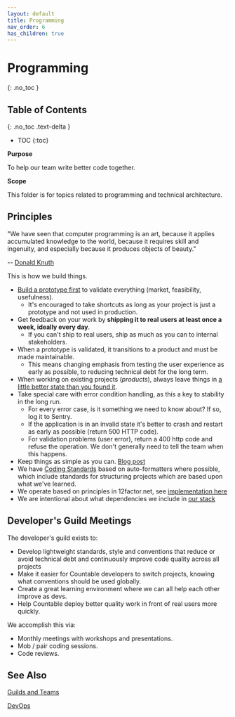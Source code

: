 ```yaml
---
layout: default
title: Programming
nav_order: 6
has_children: true
---
```


# Programming
{: .no_toc }

## Table of Contents
{: .no_toc .text-delta }

- TOC
{:toc}

**Purpose**

To help our team write better code together.

**Scope**

This folder is for topics related to programming and technical architecture.

## Principles

"We have seen that computer programming is an art, because it applies accumulated knowledge to the world, because it requires skill and ingenuity, and especially because it produces objects of beauty."

-- [Donald Knuth](http://www.paulgraham.com/knuth.html)

This is how we build things.

  - [Build a prototype first](PROTOTYPING.md) to validate everything (market, feasibility, usefulness). 
    - It's encouraged to take shortcuts as long as your project is just a prototype and not used in production.
  - Get feedback on your work by **shipping it to real users at least once a week, ideally every day**. 
    - If you can't ship to real users, ship as much as you can to internal stakeholders.
  - When a prototype is validated, it transitions to a product and must be made maintainable.
    - This means changing emphasis from testing the user experience as early as possible, to reducing technical debt for the long term.
  - When working on existing projects (*products*), always leave things in [a little better state than you found it](https://www.amazon.com/Philosophy-Software-Design-John-Ousterhout/dp/1732102201).
  - Take special care with error condition handling, as this a key to stability in the long run. 
    - For every error case, is it something we need to know about? If so, log it to Sentry. 
    - If the application is in an invalid state it's better to crash and restart as early as possible (return 500 HTTP code). 
    - For validation problems (user error), return a 400 http code and refuse the operation. We don't  generally need to tell the team when this happens.
  - Keep things as simple as you can. [Blog post](https://kenkantzer.com/learnings-from-5-years-of-tech-startup-code-audits/)
  - We have [Coding Standards](CODING_STANDARDS.md) based on auto-formatters where possible, which include standards for structuring projects which are based upon what we've learned.
  - We operate based on principles in 12factor.net, see [implementation here](../../devops/DEVOPS/)
  - We are intentional about what dependencies we include in [our stack](../../devops/STACK_CHOICES/)

## Developer's Guild Meetings

The developer's guild exists to:

 - Develop lightweight standards, style and conventions that reduce or avoid technical debt and continuously improve code quality across all projects
 - Make it easier for Countable developers to switch projects, knowing what conventions should be used globally.
 - Create a great learning environment where we can all help each other improve as devs.
 - Help Countable deploy better quality work in front of real users more quickly.

We accomplish this via:

 - Monthly meetings with workshops and presentations.
 - Mob / pair coding sessions.
 - Code reviews.

## See Also

[Guilds and Teams](/peopleops/GUILDS_TEAMS/)

[DevOps](/devops/DEVOPS.md)
